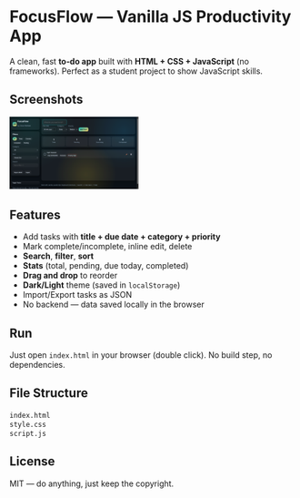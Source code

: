 # FocusFlow — Vanilla JS Productivity App

A clean, fast **to‑do app** built with **HTML + CSS + JavaScript** (no frameworks). Perfect as a student project to show JavaScript skills.

## Screenshots
<img src="ss.png" width="45%" />

## Features
- Add tasks with **title + due date + category + priority**
- Mark complete/incomplete, inline edit, delete
- **Search**, **filter**, **sort**
- **Stats** (total, pending, due today, completed)
- **Drag and drop** to reorder
- **Dark/Light** theme (saved in `localStorage`)
- Import/Export tasks as JSON
- No backend — data saved locally in the browser

## Run
Just open `index.html` in your browser (double click). No build step, no dependencies.

## File Structure
```
index.html
style.css
script.js
```

## License
MIT — do anything, just keep the copyright.
